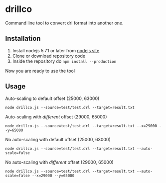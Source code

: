 # drillco
Command line tool to convert drl format into another one.

## Installation
1. Install nodejs 5.7.1 or later from [nodejs site]
2. Clone or download repository code
3. Inside the repository do `npm install --production`

Now you are ready to use the tool

[nodejs site]: https://nodejs.org/en/download/stable/

## Usage

Auto-scaling to default offset (25000, 63000)

`node drillco.js --source=test/test.drl --target=result.txt`

Auto-scaling with *different* offset (29000, 65000)

`node drillco.js --source=test/test.drl --target=result.txt --x=29000 --y=65000`

No auto-scaling with default offset (25000, 63000)

`node drillco.js --source=test/test.drl --target=result.txt --auto-scale=false`

No auto-scaling with *different* offset (29000, 65000)

`node drillco.js --source=test/test.drl --target=result.txt --auto-scale=false --x=29000 --y=65000`

